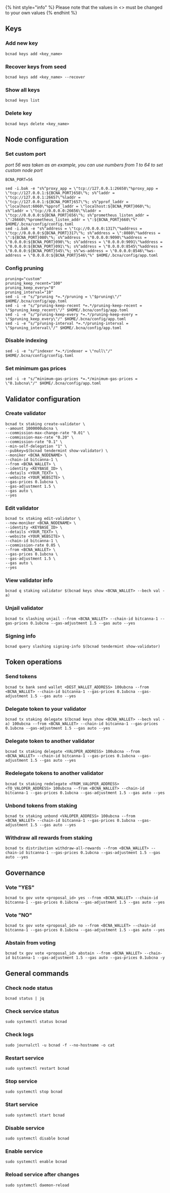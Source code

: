 {% hint style="info" %}
Please note that the values in <> must be changed to your own values
{% endhint %}

## Keys

### Add new key
```
bcnad keys add <key_name>
```
### Recover keys from seed
```
bcnad keys add <key_name> --recover
```
### Show all keys
```
bcnad keys list
```
### Delete key
```
bcnad keys delete <key_name>
```

## Node configuration

### Set custom port

*port 56 was taken as an example, you can use numbers from 1 to 64 to set custom node port*

```
BCNA_PORT=56
```
```
sed -i.bak -e "s%^proxy_app = \"tcp://127.0.0.1:26658\"%proxy_app = \"tcp://127.0.0.1:${BCNA_PORT}658\"%; s%^laddr = \"tcp://127.0.0.1:26657\"%laddr = \"tcp://127.0.0.1:${BCNA_PORT}657\"%; s%^pprof_laddr = \"localhost:6060\"%pprof_laddr = \"localhost:${BCNA_PORT}060\"%; s%^laddr = \"tcp://0.0.0.0:26656\"%laddr = \"tcp://0.0.0.0:${BCNA_PORT}656\"%; s%^prometheus_listen_addr = \":26660\"%prometheus_listen_addr = \":${BCNA_PORT}660\"%" $HOME/.bcna/config/config.toml
sed -i.bak -e "s%^address = \"tcp://0.0.0.0:1317\"%address = \"tcp://0.0.0.0:${BCNA_PORT}317\"%; s%^address = \":8080\"%address = \":${BCNA_PORT}080\"%; s%^address = \"0.0.0.0:9090\"%address = \"0.0.0.0:${BCNA_PORT}090\"%; s%^address = \"0.0.0.0:9091\"%address = \"0.0.0.0:${BCNA_PORT}091\"%; s%^address = \"0.0.0.0:8545\"%address = \"0.0.0.0:${BCNA_PORT}545\"%; s%^ws-address = \"0.0.0.0:8546\"%ws-address = \"0.0.0.0:${BCNA_PORT}546\"%" $HOME/.bcna/config/app.toml
```
### Config pruning
```
pruning="custom"
pruning_keep_recent="100"
pruning_keep_every="0"
pruning_interval="10"
sed -i -e "s/^pruning *=.*/pruning = \"$pruning\"/" $HOME/.bcna/config/app.toml
sed -i -e "s/^pruning-keep-recent *=.*/pruning-keep-recent = \"$pruning_keep_recent\"/" $HOME/.bcna/config/app.toml
sed -i -e "s/^pruning-keep-every *=.*/pruning-keep-every = \"$pruning_keep_every\"/" $HOME/.bcna/config/app.toml
sed -i -e "s/^pruning-interval *=.*/pruning-interval = \"$pruning_interval\"/" $HOME/.bcna/config/app.toml
```
### Disable indexing
```
sed -i -e "s/^indexer *=.*/indexer = \"null\"/" $HOME/.bcna/config/config.toml
```
### Set minimum gas prices
```
sed -i -e "s/^minimum-gas-prices *=.*/minimum-gas-prices = \"0.1ubcna\"/" $HOME/.bcna/config/app.toml
```

## Validator configuration

### Create validator
```
bcnad tx staking create-validator \
--amount 1000000ubcna \
--commission-max-change-rate "0.01" \
--commission-max-rate "0.20" \
--commission-rate "0.1" \
--min-self-delegation "1" \
--pubkey=$(bcnad tendermint show-validator) \
--moniker <BCNA_NODENAME> \
--chain-id bitcanna-1 \
--from <BCNA_WALLET> \
--identity <KEYBASE_ID> \
--details <YOUR_TEXT> \
--website <YOUR_WEBSITE> \
--gas-prices 0.1ubcna \
--gas-adjustment 1.5 \
--gas auto \
--yes
```
### Edit validator
```
bcnad tx staking edit-validator \
--new-moniker <BCNA_NODENAME> \
--identity <KEYBASE_ID> \
--details <YOUR_TEXT> \
--website <YOUR_WEBSITE> \
--chain-id bitcanna-1 \
--commission-rate 0.05 \
--from <BCNA_WALLET> \
--gas-prices 0.1ubcna \
--gas-adjustment 1.5 \
--gas auto \
--yes
```
### View validator info
```
bcnad q staking validator $(bcnad keys show <BCNA_WALLET> --bech val -a)
```
### Unjail validator
```
bcnad tx slashing unjail --from <BCNA_WALLET> --chain-id bitcanna-1 --gas-prices 0.1ubcna --gas-adjustment 1.5 --gas auto --yes 
```
### Signing info
```
bcnad query slashing signing-info $(bcnad tendermint show-validator)
```

## Token operations

### Send tokens
```
bcnad tx bank send wallet <DEST_WALLET_ADDRESS> 100ubcna --from <BCNA_WALLET> --chain-id bitcanna-1 --gas-prices 0.1ubcna --gas-adjustment 1.5 --gas auto --yes
```
### Delegate token to your validator
```
bcnad tx staking delegate $(bcnad keys show <BCNA_WALLET> --bech val -a) 100ubcna --from <BCNA_WALLET> --chain-id bitcanna-1 --gas-prices 0.1ubcna --gas-adjustment 1.5 --gas auto --yes
```
### Delegate token to another validator
```
bcnad tx staking delegate <VALOPER_ADDRESS> 100ubcna --from <BCNA_WALLET> --chain-id bitcanna-1 --gas-prices 0.1ubcna --gas-adjustment 1.5 --gas auto --yes
```
### Redelegate tokens to another validator
```
bcnad tx staking redelegate <FROM_VALOPER_ADDRESS> <TO_VALOPER_ADDRESS> 100ubcna --from <BCNA_WALLET> --chain-id bitcanna-1 --gas-prices 0.1ubcna --gas-adjustment 1.5 --gas auto --yes
```
### Unbond tokens from staking
```
bcnad tx staking unbond <VALOPER_ADDRESS> 100ubcna --from <BCNA_WALLET> --chain-id bitcanna-1 --gas-prices 0.1ubcna --gas-adjustment 1.5 --gas auto --yes
```
### Withdraw all rewards from staking
```
bcnad tx distribution withdraw-all-rewards --from <BCNA_WALLET> --chain-id bitcanna-1 --gas-prices 0.1ubcna --gas-adjustment 1.5 --gas auto --yes
```

## Governance
### Vote "YES"
```
bcnad tx gov vote <proposal_id> yes --from <BCNA_WALLET> --chain-id bitcanna-1 --gas-prices 0.1ubcna --gas-adjustment 1.5 --gas auto --yes
```
### Vote "NO"
```
bcnad tx gov vote <proposal_id> no --from <BCNA_WALLET> --chain-id bitcanna-1 --gas-prices 0.1ubcna --gas-adjustment 1.5 --gas auto --yes
```
### Abstain from voting
```
bcnad tx gov vote <proposal_id> abstain --from <BCNA_WALLET> --chain-id bitcanna-1 --gas-adjustment 1.5 --gas auto --gas-prices 0.1ubcna -y
```


## General commands
### Check node status
```
bcnad status | jq
```
### Check service status
```
sudo systemctl status bcnad
```
### Check logs
```
sudo journalctl -u bcnad -f --no-hostname -o cat
```
### Restart service
```
sudo systemctl restart bcnad
```
### Stop service
```
sudo systemctl stop bcnad
```
### Start service
```
sudo systemctl start bcnad
```
### Disable service
```
sudo systemctl disable bcnad
```
### Enable service
```
sudo systemctl enable bcnad
```
### Reload service after changes
```
sudo systemctl daemon-reload
```
